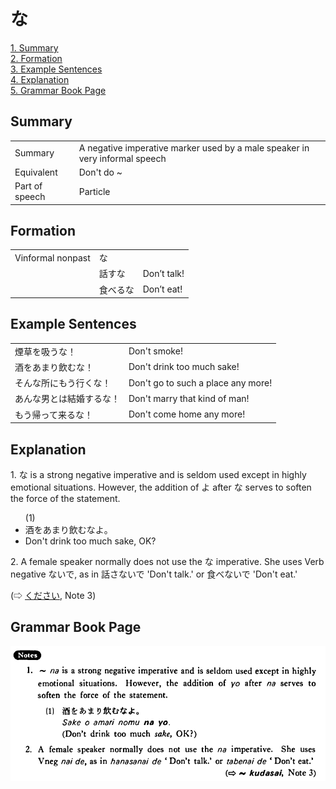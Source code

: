# な

[1. Summary](#summary)<br>
[2. Formation](#formation)<br>
[3. Example Sentences](#example-sentences)<br>
[4. Explanation](#explanation)<br>
[5. Grammar Book Page](#grammar-book-page)<br>


## Summary

<table><tr>   <td>Summary</td>   <td>A negative imperative marker used by a male speaker in very informal speech</td></tr><tr>   <td>Equivalent</td>   <td>Don't do ~</td></tr><tr>   <td>Part of speech</td>   <td>Particle</td></tr></table>

## Formation

<table class="table"> <tbody><tr class="tr head"> <td class="td"><span class="bold"><span>Vinformal nonpast</span></span></td> <td class="td"><span class="concept">な</span> </td> <td class="td"><span>&nbsp;</span></td> </tr> <tr class="tr"> <td class="td"><span>&nbsp;</span></td> <td class="td"><span>話す<span class="concept">な</span></span> </td> <td class="td"><span>Don’t    talk!</span></td> </tr> <tr class="tr"> <td class="td"><span>&nbsp;</span></td> <td class="td"><span>食べる<span class="concept">な</span></span> </td> <td class="td"><span>Don’t    eat!</span></td> </tr></tbody></table>

## Example Sentences

<table><tr>   <td>煙草を吸うな！</td>   <td>Don't smoke!</td></tr><tr>   <td>酒をあまり飲むな！</td>   <td>Don't drink too much sake!</td></tr><tr>   <td>そんな所にもう行くな！</td>   <td>Don't go to such a place any more!</td></tr><tr>   <td>あんな男とは結婚するな！</td>   <td>Don't marry that kind of man!</td></tr><tr>   <td>もう帰って来るな！</td>   <td>Don't come home any more!</td></tr></table>

## Explanation

<p>1. <span class="cloze">な</span> is a strong negative imperative and is seldom used except in highly emotional situations. However, the addition of よ after <span class="cloze">な</span> serves to soften the force of the statement.</p>  <ul>(1) <li>酒をあまり飲む<span class="cloze">な</span>よ。</li> <li>Don't drink too much sake, OK?</li> </ul>  <p>2. A female speaker normally does not use the <span class="cloze">な</span> imperative. She uses Verb negative ないで, as in 話さないで 'Don't talk.' or 食べないで 'Don't eat.'</p>  <p>(⇨ <a href="#㊦ 下さい・ください">ください</a>, Note 3)</p>

## Grammar Book Page

![](../img/Basicな.png)


